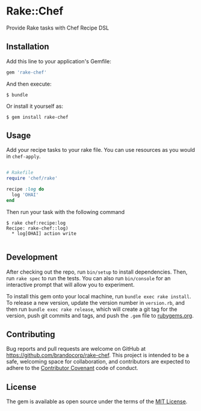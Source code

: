 # Rake::Chef

Provide Rake tasks with Chef Recipe DSL

## Installation

Add this line to your application's Gemfile:

```ruby
gem 'rake-chef'
```

And then execute:

    $ bundle

Or install it yourself as:

    $ gem install rake-chef

## Usage

Add your recipe tasks to your rake file. You can use resources as you would in 
`chef-apply`.

```ruby

# Rakefile
require 'chef/rake'

recipe :log do
  log 'OHAI'
end

```

Then run your task with the following command

```text
$ rake chef:recipe:log
Recipe: rake-chef::log)
  * log[OHAI] action write
  
```

## Development

After checking out the repo, run `bin/setup` to install dependencies. Then, run `rake spec` to run the tests. You can also run `bin/console` for an interactive prompt that will allow you to experiment.

To install this gem onto your local machine, run `bundle exec rake install`. To release a new version, update the version number in `version.rb`, and then run `bundle exec rake release`, which will create a git tag for the version, push git commits and tags, and push the `.gem` file to [rubygems.org](https://rubygems.org).

## Contributing

Bug reports and pull requests are welcome on GitHub at https://github.com/brandocorp/rake-chef. This project is intended to be a safe, welcoming space for collaboration, and contributors are expected to adhere to the [Contributor Covenant](http://contributor-covenant.org) code of conduct.


## License

The gem is available as open source under the terms of the [MIT License](http://opensource.org/licenses/MIT).

